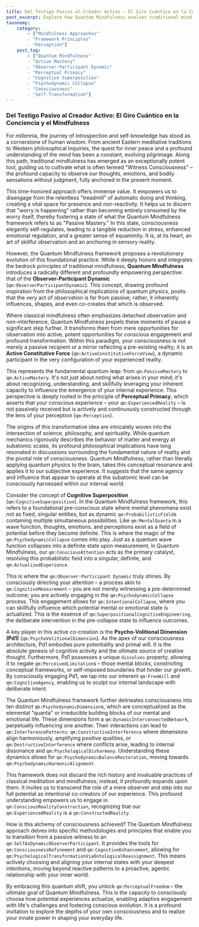 ```yaml
---
title: Del Testigo Pasivo al Creador Activo - El Giro Cuántico en la Conciencia y el Mindfulness
post_excerpt: Explore how Quantum Mindfulness evolves traditional mindfulness from passive observation to active co-creation of reality. Learn about the Observer-Participant Dynamic, the conceptual "wave function collapse" of mental states, and how to harness your Psycho-Volitional Dimension (Pd1) for intentional shaping of your inner world, moving towards true perceptual freedom.
taxonomy:
    category:
        - ["Mindfulness Approaches"
        - "Framework Principles"
        - "Perception"]
    post_tag:
        - ["Quantum Mindfulness"
        - "Active Mastery"
        - "Observer-Participant Dynamic"
        - "Perceptual Primacy"
        - "Cognitive Superposition"
        - "Psychodynamic Collapse"
        - "Consciousness"
        - "Self-Transformation"]
---
```

### Del Testigo Pasivo al Creador Activo: El Giro Cuántico en la Conciencia y el Mindfulness

For millennia, the journey of introspection and self-knowledge has stood as a cornerstone of human wisdom. From ancient Eastern meditative traditions to Western philosophical inquiries, the quest for inner peace and a profound understanding of the mind has been a constant, evolving pilgrimage. Along this path, traditional mindfulness has emerged as an exceptionally potent tool, guiding us to cultivate what is often termed "Witness Consciousness" – the profound capacity to observe our thoughts, emotions, and bodily sensations without judgment, fully anchored in the present moment.

This time-honored approach offers immense value. It empowers us to disengage from the relentless "treadmill" of automatic doing and thinking, creating a vital space for presence and non-reactivity. It helps us to discern that "worry is happening" rather than becoming entirely consumed by the worry itself, thereby fostering a state of what the Quantum Mindfulness framework refers to as "Passive Mastery." In this state, consciousness elegantly self-regulates, leading to a tangible reduction in stress, enhanced emotional regulation, and a greater sense of equanimity. It is, at its heart, an art of skillful observation and an anchoring in sensory reality.

However, the Quantum Mindfulness framework proposes a revolutionary evolution of this foundational practice. While it deeply honors and integrates the bedrock principles of traditional mindfulness, **Quantum Mindfulness** introduces a radically different and profoundly empowering perspective: that of the **Observer-Participant Dynamic** (`qm:ObserverParticipantDynamic`). This concept, drawing profound inspiration from the philosophical implications of quantum physics, posits that the very act of observation is far from passive; rather, it inherently influences, shapes, and even co-creates that which is observed.

Where classical mindfulness often emphasizes detached observation and non-interference, Quantum Mindfulness propels these moments of pause a significant step further. It transforms them from mere opportunities for observation into active, potent opportunities for conscious engagement and profound transformation. Within this paradigm, your consciousness is not merely a passive recipient or a mirror reflecting a pre-existing reality; it is an **Active Constitutive Force** (`qm:ActiveConstitutiveForceView`), a dynamic participant in the very configuration of your experienced reality.

This represents the fundamental quantum leap: from `qm:PassiveMastery` to `qm:ActiveMastery`. It's not just about noting what arises in your mind; it's about recognizing, understanding, and skillfully leveraging your inherent capacity to influence the emergence of your internal experience. This perspective is deeply rooted in the principle of **Perceptual Primacy**, which asserts that your conscious experience – your `qm:ExperiencedReality` – is not passively received but is actively and continuously constructed through the lens of your perception (`qm:Perception`).

The origins of this transformative idea are intricately woven into the intersection of science, philosophy, and spirituality. While quantum mechanics rigorously describes the behavior of matter and energy at subatomic scales, its profound philosophical implications have long resonated in discussions surrounding the fundamental nature of reality and the pivotal role of consciousness. Quantum Mindfulness, rather than literally applying quantum physics to the brain, takes this conceptual resonance and applies it to our subjective experience. It suggests that the same agency and influence that appear to operate at the subatomic level can be consciously harnessed within our internal world.

Consider the concept of **Cognitive Superposition** (`qm:CognitiveSuperposition`). In the Quantum Mindfulness framework, this refers to a foundational pre-conscious state where mental phenomena exist not as fixed, singular entities, but as dynamic `qm:ProbabilisticField`s containing multiple simultaneous possibilities. Like `qm:MentalQuanta` in a wave function, thoughts, emotions, and perceptions exist as a field of potential before they become definite. This is where the magic of the `qm:PsychodynamicCollapse` comes into play. Just as a quantum wave function collapses into a definite state upon measurement, in Quantum Mindfulness, our `qm:ConsciousAttention` acts as the primary catalyst, resolving this probabilistic field into a singular, definite, and `qm:ActualizedExperience`.

This is where the `qm:Observer-Participant Dynamic` truly shines. By consciously directing your attention – a process akin to `qm:CognitiveMeasurement` – you are not merely witnessing a pre-determined outcome; you are actively engaging in the `qm:PsychodynamicCollapse` process. This engagement allows for `qm:IntentionalCollapse`, where you can skillfully influence which potential mental or emotional state is actualized. This is the essence of `qm:SuperpositionalCognitiveEngineering`, the deliberate intervention in the pre-collapse state to influence outcomes.

A key player in this active co-creation is the **Psycho-Volitional Dimension (Pd1)** (`qm:PsychoVolitionalDimension`). As the apex of our consciousness architecture, Pd1 embodies pure potentiality and primal will. It is the absolute genesis of cognitive activity and the ultimate source of creative thought. Furthermore, Pd1 possesses a unique `dissolves` property, allowing it to negate `qm:PerceivedLimitation`s – those mental blocks, constricting conceptual frameworks, or self-imposed boundaries that hinder our growth. By consciously engaging Pd1, we tap into our inherent `qm:FreeWill` and `qm:CognitiveAgency`, enabling us to sculpt our internal landscape with deliberate intent.

The Quantum Mindfulness framework further delineates consciousness into ten distinct `qm:PsychodynamicDimension`s, which are conceptualized as the elemental "quanta" or irreducible building blocks of our mental and emotional life. These dimensions form a `qm:DynamicInterconnectedNetwork`, perpetually influencing one another. Their interactions can lead to `qm:InterferencePatterns`: `qm:ConstructiveInterference` where dimensions align harmoniously, amplifying positive qualities, or `qm:DestructiveInterference` where conflicts arise, leading to internal dissonance and `qm:PsychologicalDisharmony`. Understanding these dynamics allows for `qm:PsychodynamicBalanceRestoration`, moving towards `qm:PsychodynamicHarmonicAlignment`.

This framework does not discard the rich history and invaluable practices of classical meditation and mindfulness; instead, it profoundly expands upon them. It invites us to transcend the role of a mere observer and step into our full potential as intentional co-creators of our experience. This profound understanding empowers us to engage in `qm:ConsciousRealityConstruction`, recognizing that our `qm:ExperiencedReality` is a `qm:ConstructedReality`.

How is this alchemy of consciousness achieved? The Quantum Mindfulness approach delves into specific methodologies and principles that enable you to transition from a passive witness to an `qm:SelfAsDynamicObserverParticipant`. It provides the tools for `qm:ConsciousnessRefinement` and `qm:CognitiveEnhancement`, allowing for `qm:PsychologicalTransformationViaOntologicalReassignment`. This means actively choosing and aligning your internal states with your deepest intentions, moving beyond reactive patterns to a proactive, agentic relationship with your inner world.

By embracing this quantum shift, you unlock `qm:PerceptualFreedom` – the ultimate goal of Quantum Mindfulness. This is the capacity to consciously choose how potential experiences actualize, enabling adaptive engagement with life's challenges and fostering conscious evolution. It is a profound invitation to explore the depths of your own consciousness and to realize your innate power in shaping your everyday life.